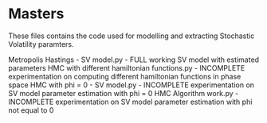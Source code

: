 # Masters
These files contains the code used for modelling and extracting Stochastic Volatility paramters.

Metropolis Hastings - SV model.py -             FULL working SV model with estimated parameters
HMC with different hamiltonian functions.py -   INCOMPLETE experimentation on computing different hamiltonian functions in phase space
HMC with phi = 0 - SV model.py -                INCOMPLETE experimentation on SV model parameter estimation with phi = 0
HMC Algorithm work.py -                         INCOMPLETE experimentation on SV model parameter estimation with phi not equal to 0

